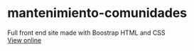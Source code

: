 # mantenimiento-comunidades
Full front end site made with Boostrap HTML and CSS
<br>
<a href="https://yerikagilprojects1.netlify.com">View online</a>
